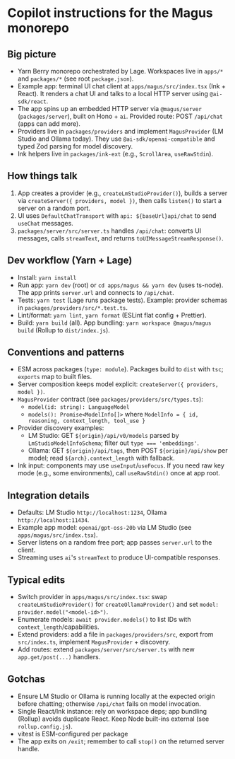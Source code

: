 # Copilot instructions for the Magus monorepo

## Big picture

- Yarn Berry monorepo orchestrated by Lage. Workspaces live in `apps/*` and `packages/*` (see root `package.json`).
- Example app: terminal UI chat client at `apps/magus/src/index.tsx` (Ink + React). It renders a chat UI and talks to a local HTTP server using `@ai-sdk/react`.
- The app spins up an embedded HTTP server via `@magus/server` (`packages/server`), built on Hono + `ai`. Provided route: POST `/api/chat` (apps can add more).
- Providers live in `packages/providers` and implement `MagusProvider` (LM Studio and Ollama today). They use `@ai-sdk/openai-compatible` and typed Zod parsing for model discovery.
- Ink helpers live in `packages/ink-ext` (e.g., `ScrollArea`, `useRawStdin`).

## How things talk

1. App creates a provider (e.g., `createLmStudioProvider()`), builds a server via `createServer({ providers, model })`, then calls `listen()` to start a server on a random port.
2. UI uses `DefaultChatTransport` with `api: ${baseUrl}api/chat` to send `useChat` messages.
3. `packages/server/src/server.ts` handles `/api/chat`: converts UI messages, calls `streamText`, and returns `toUIMessageStreamResponse()`.

## Dev workflow (Yarn + Lage)

- Install: `yarn install`
- Run app: `yarn dev` (root) or `cd apps/magus && yarn dev` (uses ts-node). The app prints `server.url` and connects to `/api/chat`.
- Tests: `yarn test` (Lage runs package tests). Example: provider schemas in `packages/providers/src/*.test.ts`.
- Lint/format: `yarn lint`, `yarn format` (ESLint flat config + Prettier).
- Build: `yarn build` (all). App bundling: `yarn workspace @magus/magus build` (Rollup to `dist/index.js`).

## Conventions and patterns

- ESM across packages (`type: module`). Packages build to `dist` with `tsc`; `exports` map to built files.
- Server composition keeps model explicit: `createServer({ providers, model })`.
- `MagusProvider` contract (see `packages/providers/src/types.ts`):
  - `model(id: string): LanguageModel`
  - `models(): Promise<ModelInfo[]>` where `ModelInfo = { id, reasoning, context_length, tool_use }`
- Provider discovery examples:
  - LM Studio: GET `${origin}/api/v0/models` parsed by `LmStudioModelInfoSchema`; filter out `type === 'embeddings'`.
  - Ollama: GET `${origin}/api/tags`, then POST `${origin}/api/show` per model; read `${arch}.context_length` with fallback.
- Ink input: components may use `useInput`/`useFocus`. If you need raw key mode (e.g., some environments), call `useRawStdin()` once at app root.

## Integration details

- Defaults: LM Studio `http://localhost:1234`, Ollama `http://localhost:11434`.
- Example app model: `openai/gpt-oss-20b` via LM Studio (see `apps/magus/src/index.tsx`).
- Server listens on a random free port; app passes `server.url` to the client.
- Streaming uses `ai`'s `streamText` to produce UI-compatible responses.

## Typical edits

- Switch provider in `apps/magus/src/index.tsx`: swap `createLmStudioProvider()` for `createOllamaProvider()` and set `model: provider.model("<model-id>")`.
- Enumerate models: `await provider.models()` to list IDs with `context_length`/capabilities.
- Extend providers: add a file in `packages/providers/src`, export from `src/index.ts`, implement `MagusProvider` + discovery.
- Add routes: extend `packages/server/src/server.ts` with new `app.get/post(...)` handlers.

## Gotchas

- Ensure LM Studio or Ollama is running locally at the expected origin before chatting; otherwise `/api/chat` fails on model invocation.
- Single React/Ink instance: rely on workspace deps; app bundling (Rollup) avoids duplicate React. Keep Node built-ins external (see `rollup.config.js`).
- vitest is ESM-configured per package
- The app exits on `/exit`; remember to call `stop()` on the returned server handle.
